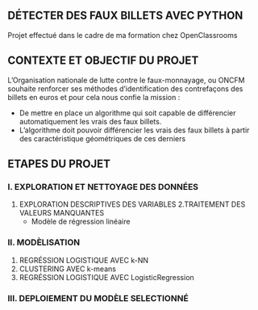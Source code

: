 ## DÉTECTER DES FAUX BILLETS AVEC PYTHON
Projet effectué dans le cadre de ma formation chez OpenClassrooms

## CONTEXTE ET OBJECTIF DU PROJET
L’Organisation nationale de lutte contre le faux-monnayage, ou ONCFM souhaite renforcer ses méthodes d’identification des contrefaçons des billets en euros et pour cela nous confie la mission :
- De mettre en place un algorithme qui soit capable de différencier automatiquement les vrais des faux billets.
- L’algorithme doit pouvoir différencier les vrais des faux billets à partir des caractéristique géométriques de ces derniers

## ETAPES DU PROJET
### I. EXPLORATION ET NETTOYAGE DES DONNÉES
1. EXPLORATION DESCRIPTIVES DES VARIABLES
2.TRAITEMENT DES VALEURS MANQUANTES
    - Modèle de régression linéaire
    
### II. MODÈLISATION
1. REGRÉSSION LOGISTIQUE AVEC k-NN
2. CLUSTERING AVEC k-means
3. REGRÉSSION LOGISTIQUE AVEC LogisticRegression

### III. DEPLOIEMENT DU MODÈLE SELECTIONNÉ



